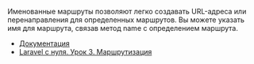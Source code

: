 Именованные маршруты позволяют легко создавать URL-адреса или перенаправления для определенных маршрутов. 
Вы можете указать имя для маршрута, связав метод name с определением маршрута.

[//]: # "materials"

- [Документация](https://laravel.com/docs/10.x/routing#named-routes)
- [Laravel с нуля. Урок 3. Маршрутизация](https://youtu.be/i_pkBJSVFzA)

[//]: # "/materials"
